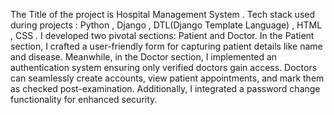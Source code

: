 The Title of the project is Hospital Management System . Tech stack used during projects :  Python ,  Django , DTL(Django Template Language) , HTML , CSS . I developed two pivotal sections: Patient and Doctor. In the Patient section, I crafted a user-friendly form for capturing patient details like name and disease. Meanwhile, in the Doctor section, I implemented an authentication system ensuring only verified doctors gain access. Doctors can seamlessly create accounts, view patient appointments, and mark them as checked post-examination. Additionally, I integrated a password change functionality for enhanced security.
